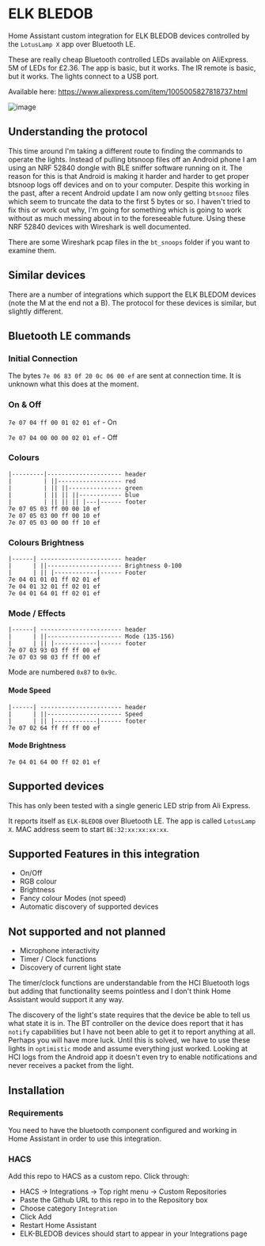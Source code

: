 # ELK BLEDOB

Home Assistant custom integration for ELK BLEDOB devices controlled by the `LotusLamp X` app over Bluetooth LE.

These are really cheap Bluetooth controlled LEDs available on AliExpress.  5M of LEDs for £2.36.  The app is basic, but it works.  The IR remote is basic, but it works.  The lights connect to a USB port.

Available here: https://www.aliexpress.com/item/1005005827818737.html

![image](https://github.com/8none1/elk-bledob/assets/6552931/5d98ff5b-39af-46da-84b9-4140c34f24fd)

## Understanding the protocol

This time around I'm taking a different route to finding the commands to operate the lights.  Instead of pulling btsnoop files off an Android phone I am using an NRF 52840 dongle with BLE sniffer software running on it.  The reason for this is that Android is making it harder and harder to get proper btsnoop logs off devices and on to your computer.  Despite this working in the past, after a recent Android update I am now only getting `btsnooz` files which seem to truncate the data to the first 5 bytes or so.  I haven't tried to fix this or work out why, I'm going for something which is going to work without as much messing about in to the foreseeable future.  Using these NRF 52840 devices with Wireshark is well documented.

There are some Wireshark pcap files in the `bt_snoops` folder if you want to examine them.

## Similar devices

There are a number of integrations which support the ELK BLEDOM devices (note the M at the end not a B).  The protocol for these devices is similar, but slightly different.

## Bluetooth LE commands

### Initial Connection

The bytes `7e 06 83 0f 20 0c 06 00 ef` are sent at connection time.  It is unknown what this does at the moment.

### On & Off

`7e 07 04 ff 00 01 02 01 ef`     - On

`7e 07 04 00 00 00 02 01 ef`     - Off

### Colours

```
|---------|--------------------- header
|         | ||------------------ red
|         | || ||--------------- green
|         | || || ||------------ blue
|         | || || || |---|------ footer
7e 07 05 03 ff 00 00 10 ef
7e 07 05 03 00 ff 00 10 ef
7e 07 05 03 00 00 ff 10 ef
```
### Colours Brightness

```
|------| ----------------------- header
|      | ||--------------------- Brightness 0-100
|      | || |------------|------ Footer
7e 04 01 01 01 ff 02 01 ef
7e 04 01 32 01 ff 02 01 ef
7e 04 01 64 01 ff 02 01 ef
```

### Mode / Effects

```
|------| ----------------------- header
|      | ||--------------------- Mode (135-156)
|      | || |------------|------ footer
7e 07 03 93 03 ff ff 00 ef
7e 07 03 98 03 ff ff 00 ef
```

Mode are numbered `0x87` to `0x9c`.

#### Mode Speed

```
|------| ----------------------- header
|      | ||--------------------- Speed
|      | || |------------|------ footer
7e 07 02 64 ff ff ff 00 ef
```

#### Mode Brightness

```
7e 04 01 64 00 ff 02 01 ef
```

## Supported devices

This has only been tested with a single generic LED strip from Ali Express.

It reports itself as `ELK-BLEDOB` over Bluetooth LE.  The app is called `LotusLamp X`.
MAC address seem to start `BE:32:xx:xx:xx:xx`.

## Supported Features in this integration

- On/Off
- RGB colour
- Brightness
- Fancy colour Modes (not speed)
- Automatic discovery of supported devices

## Not supported and not planned

- Microphone interactivity
- Timer / Clock functions
- Discovery of current light state

The timer/clock functions are understandable from the HCI Bluetooth logs but adding that functionality seems pointless and I don't think Home Assistant would support it any way.

The discovery of the light's state requires that the device be able to tell us what state it is in.  The BT controller on the device does report that it has `notify` capabilities but I have not been able to get it to report anything at all.  Perhaps you will have more luck.  Until this is solved, we have to use these lights in `optimistic` mode and assume everything just worked.  Looking at HCI logs from the Android app it doesn't even try to enable notifications and never receives a packet from the light.

## Installation

### Requirements

You need to have the bluetooth component configured and working in Home Assistant in order to use this integration.

### HACS

Add this repo to HACS as a custom repo.  Click through:

- HACS -> Integrations -> Top right menu -> Custom Repositories
- Paste the Github URL to this repo in to the Repository box
- Choose category `Integration`
- Click Add
- Restart Home Assistant
- ELK-BLEDOB devices should start to appear in your Integrations page

